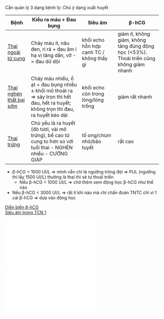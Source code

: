 Cần quản lý 3 dạng bệnh lý: Chú ý dạng xuất huyết  
  
| Bệnh                    | Kiểu ra máu + Đau bụng                                                                                                               | Siêu âm                                   | β-hCG                                                                                     |  
| ----------------------- | ------------------------------------------------------------------------------------------------------------------------------------ | ----------------------------------------- | --------------------------------------------------------------------------------------- |  
| [Thai ngoài tử cung](Thai%20ngoa%CC%80i%20t%C6%B0%CC%89%20cung.md)      | Chảy máu ít, nâu đen, rỉ rả + đau âm ỉ hạ vị tăng dần, vỡ -> đau dữ dội                                                              | khối echo hỗn hợp cạnh TC / không thấy gì | giảm ít, không giảm, không tăng đúng động học (<53%). Thoái triển cũng không giảm nhanh |  
| [Thai nghén thất bại sớm](Thai%20nghe%CC%81n%20th%C3%A2%CC%81t%20ba%CC%A3i%20s%C6%A1%CC%81m.md) | Chảy máu nhiều, ồ ạt + đau bụng nhiều ± khối mô thoát ra => sảy trọn thì hết đau, hết ra huyết; không trọn thì đau, ra huyết kéo dài | khối echo còn trong lòng/lòng trống       | giảm rất nhanh                                                                          |  
| [Thai trứng](Thai%20tr%C6%B0%CC%81ng.md)              | Chủ yếu là ra huyết (đỏ tươi, vài mô trứng), bề cao tử cung to hơn so với tuổi thai - NGHÉN nhiều - CƯỜNG GIÁP                       | tổ ong/chùm nhỏ/bão tuyết                 | rất cao                                                                                 |  
  
- β-hCG < 1000 UI/L => mình vẫn chỉ là ngưỡng trông đợi => PUL (ngưỡng thì lấy 1500 UI/L) thường là thai thì sẽ tự thoái triển  
	- Nếu β-hCG < 1000 UI/L => chờ thêm xem động học β-hCG như thế nào  
- Nếu β-hCG < 3000 UI/L => rất ít khi nào mà chỉ chẩn đoán TNTC chỉ vì 1 cái β-hCG => dựa vào động học  
  
[Diễn biến β-hCG](./Di%E1%BB%85n%20bi%E1%BA%BFn%20%CE%B2-hCG.md)  
[Siêu âm trong TCN 1](./Si%C3%AAu%20%C3%A2m%20trong%20TCN%201.md)  
  
![Tiếp cận XH TCN 1 theo siêu âm - β-hCG](../Ti%E1%BA%BFp%20c%E1%BA%ADn%20XH%20TCN%201%20theo%20si%C3%AAu%20%C3%A2m%20-%20%CE%B2-hCG.canvas.md)  
  
![Evaluation and differential diagnosis of vaginal bleeding before 20 weeks of gestation in hemodynamically stable patients.canvas](../../../../Evaluation%20and%20differential%20diagnosis%20of%20vaginal%20bleeding%20before%2020%20weeks%20of%20gestation%20in%20hemodynamically%20stable%20patients.canvas.md)